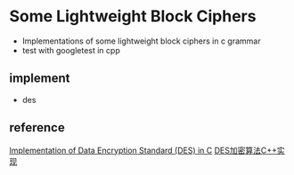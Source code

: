 # Some Lightweight Block Ciphers
- Implementations of some lightweight block ciphers in c grammar
- test with googletest in cpp

## implement

- des
## reference

[Implementation of Data Encryption Standard (DES) in C](https://github.com/tarequeh/DES)
[DES加密算法C++实现](https://github.com/Wenyi-M/des) 